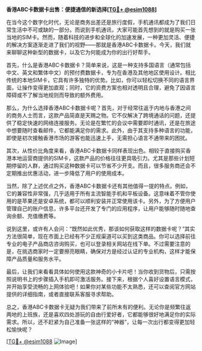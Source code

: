**香港ABC卡数据卡出售：便捷通信的新选择[[TG💪+ @esim1088](https://t.me/s/esim1088)]**

在当今这个数字化时代，无论是商务出差还是旅行度假，手机通讯都成为了我们日常生活中不可或缺的一部分。而说到手机通讯，大家可能首先想到的就是购买一张当地的SIM卡。然而，随着科技的进步和全球化的加速发展，一种更加灵活、便捷的解决方案逐渐走进了我们的视野——那就是香港ABC卡数据卡。今天，我们就来聊聊这种新型的数据卡，以及它为何能成为你的出行好帮手。

首先，什么是香港ABC卡数据卡？简单来说，这是一种支持多国语言（通常包括中文、英文和繁体中文）的预付费数据卡，专为在香港及其他地区使用设计。相比传统的本地SIM卡，它具有许多独特的优势。比如，你可以轻松切换不同的语言界面，让操作变得更加直观；同时，它的资费方案也相对透明且合理，避免了因语言障碍或不了解当地规则而导致的额外费用。

那么，为什么选择香港ABC卡数据卡呢？首先，对于经常往返于内地与香港之间的商务人士而言，这款产品简直是天赐之物。它不仅解决了跨境通话的问题，还提供了稳定快速的网络连接服务。无论是在繁忙的会议中需要即时通讯，还是在旅途中想要随时查看邮件，它都能满足你的需求。此外，由于其支持多种语言的功能，即使是初次接触香港市场的游客也能迅速上手，无需担心语言不通带来的困扰。

其次，从性价比角度来看，香港ABC卡数据卡同样表现出色。相较于直接购买香港本地运营商提供的SIM卡，这款产品的价格往往更具吸引力。尤其是那些计划短期停留的人群，通过购买这种数据卡可以节省不少开支。而且，很多服务商还会不定期推出优惠活动，进一步降低了用户的使用成本。

当然，除了上述优点之外，香港ABC卡数据卡还有其他值得一提的特点。例如，它的兼容性非常强，几乎适用于所有主流智能手机和平板设备。这意味着不管你使用的是苹果还是安卓系统，都可以顺利安装并正常使用该卡。另外，为了方便用户管理自己的账户信息，许多平台还开发了专门的应用程序，让用户能够随时随地查询余额、充值缴费等。

说到这里，或许有人会问：“既然如此优秀，那该如何获取这样的数据卡呢？”其实方法很简单，现在市面上已经有不少正规渠道可以买到这类商品。你可以选择前往专业的电子产品商店咨询购买，也可以登录相关网站在线下单。不过需要注意的是，在挑选商家时一定要擦亮眼睛，确保对方是经过认证的专业机构，这样才能保障产品质量和服务水平。

最后，让我们来看看具体如何使用这款神奇的小卡片吧！当你收到货物后，只需按照说明书上的步骤插入手机即可激活服务。接下来，根据个人喜好设置语言模式，并开始享受流畅的上网体验吧！如果你对某些功能不太熟悉，还可以查阅官方网站提供的详细指南，或者直接联系客服寻求帮助。

总之，香港ABC卡数据卡无疑为我们带来了前所未有的便利。无论你是频繁往返两地的上班族，还是喜欢四处游玩的自由行爱好者，它都能够很好地满足你的实际需求。所以，还不赶紧为自己准备一张这样的“神器”，让每一次出行都变得更加轻松愉快呢？

[[TG💪+ @esim1088](https://t.me/s/esim1088) ![Image](https://i.postimg.cc/4NQfJmqS/Snipaste-2025-05-13-00-14-12.png)]